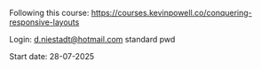 Following this course:
https://courses.kevinpowell.co/conquering-responsive-layouts

Login:
d.niestadt@hotmail.com
standard pwd

Start date: 28-07-2025